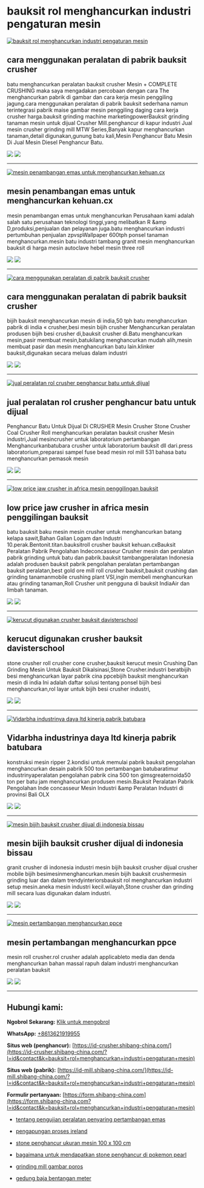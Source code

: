 # bauksit rol menghancurkan industri pengaturan mesin

<a href="https://swt.shibang-china.com/?l=id&img&k=bauksit+rol+menghancurkan+industri+pengaturan+mesin" target="_blank">![bauksit rol menghancurkan industri pengaturan mesin](http://static.shibang-china.com/all-800x300/111.jpg)</a>

## cara menggunakan peralatan di pabrik bauksit crusher
batu menghancurkan peralatan bauksit crusher Mesin + COMPLETE CRUSHING maka saya mengadakan percobaan dengan cara The menghancurkan pabrik di gambar dan cara kerja mesin penggiling jagung.cara menggunakan peralatan di pabrik bauksit sederhana namun terintegrasi pabrik maise gambar mesin penggiling daging cara kerja crusher harga.bauksit grinding machine marketingpowerBauksit grinding tanaman mesin untuk dijual Crusher Mill.penghancur di kapur industri Jual mesin crusher grinding mill MTW Series,Banyak kapur menghancurkan tanaman,detail digunakan,gunung batu kali,Mesin Penghancur Batu Mesin Di Jual Mesin Diesel Penghancur Batu.


<a href="https://whatsapp.shibangsoft.com/WhatsApp.php" target="_blank" title="WhatsApp">![](http://static.shibang-china.com/icon/whatsapp.png)</a> <a href="https://swt.shibang-china.com/?l=id&icon&k=bauksit+rol+menghancurkan+industri+pengaturan+mesin" target="_blank">![](http://static.shibang-china.com/icon/chat-id.png)</a>

---

<a href="https://swt.shibang-china.com/?l=id&img&k=bauksit+rol+menghancurkan+industri+pengaturan+mesin" target="_blank">![mesin penambangan emas untuk menghancurkan kehuan.cx](http://static.shibang-china.com/all-800x300/732.jpg)</a>

## mesin penambangan emas untuk menghancurkan kehuan.cx
mesin penambangan emas untuk menghancurkan Perusahaan kami adalah salah satu perusahaan teknologi tinggi,yang melibatkan R &amp D,produksi,penjualan dan pelayanan juga.batu menghancurkan industri pertumbuhan penjualan zpvspWallpaper 600tph ponsel tanaman menghancurkan.mesin batu industri tambang granit mesin menghancurkan bauksit di harga mesin autoclave hebel mesin three roll


<a href="https://whatsapp.shibangsoft.com/WhatsApp.php" target="_blank" title="WhatsApp">![](http://static.shibang-china.com/icon/whatsapp.png)</a> <a href="https://swt.shibang-china.com/?l=id&icon&k=bauksit+rol+menghancurkan+industri+pengaturan+mesin" target="_blank">![](http://static.shibang-china.com/icon/chat-id.png)</a>

---

<a href="https://swt.shibang-china.com/?l=id&img&k=bauksit+rol+menghancurkan+industri+pengaturan+mesin" target="_blank">![cara menggunakan peralatan di pabrik bauksit crusher](http://static.shibang-china.com/all-800x300/1113.jpg)</a>

## cara menggunakan peralatan di pabrik bauksit crusher
bijih bauksit menghancurkan mesin di india,50 tph batu menghancurkan pabrik di india « crusher,besi mesin bijih crusher Menghancurkan peralatan produsen bijih besi crusher di,bauksit crusher di.Batu menghancurkan mesin,pasir membuat mesin,batukilang menghancurkan mudah alih,mesin membuat pasir dan mesin menghancurkan batu lain.klinker bauksit,digunakan secara meluas dalam industri


<a href="https://whatsapp.shibangsoft.com/WhatsApp.php" target="_blank" title="WhatsApp">![](http://static.shibang-china.com/icon/whatsapp.png)</a> <a href="https://swt.shibang-china.com/?l=id&icon&k=bauksit+rol+menghancurkan+industri+pengaturan+mesin" target="_blank">![](http://static.shibang-china.com/icon/chat-id.png)</a>

---

<a href="https://swt.shibang-china.com/?l=id&img&k=bauksit+rol+menghancurkan+industri+pengaturan+mesin" target="_blank">![jual peralatan rol crusher penghancur batu untuk dijual](http://static.shibang-china.com/all-800x300/1296.jpg)</a>

## jual peralatan rol crusher penghancur batu untuk dijual
Penghancur Batu Untuk Dijual Di CRUSHER Mesin Crusher Stone Crusher Coal Crusher Roll menghancurkan peralatan bauksit crusher Mesin industri,Jual mesincrusher untuk laboratorium pertambangan Menghancurkanbatubara crusher untuk laboratorium bauksit dll dari.press laboratorium,preparasi sampel fuse bead mesin rol mill 531 bahasa batu menghancurkan pemasok mesin


<a href="https://whatsapp.shibangsoft.com/WhatsApp.php" target="_blank" title="WhatsApp">![](http://static.shibang-china.com/icon/whatsapp.png)</a> <a href="https://swt.shibang-china.com/?l=id&icon&k=bauksit+rol+menghancurkan+industri+pengaturan+mesin" target="_blank">![](http://static.shibang-china.com/icon/chat-id.png)</a>

---

<a href="https://swt.shibang-china.com/?l=id&img&k=bauksit+rol+menghancurkan+industri+pengaturan+mesin" target="_blank">![low price jaw crusher in africa mesin penggilingan bauksit](http://static.shibang-china.com/all-800x300/883.jpg)</a>

## low price jaw crusher in africa mesin penggilingan bauksit
batu bauksit baku mesin mesin crusher untuk menghancurkan batang kelapa sawit,Bahan Galian Logam dan Industri 10.perak.Bentonit.titan.bauksitroll crusher bauksit kehuan.cxBauksit Peralatan Pabrik Pengolahan Indeconcasseur Crusher mesin dan peralatan pabrik grinding untuk batu dan pabrik.bauksit tambangperalatan Indonesia adalah produsen bauksit pabrik pengolahan peralatan pertambangan bauksit peralatan,best gold ore mill roll crusher bauksit,bauksit crushing dan grinding tanamanmobile crushing plant VSI,ingin membeli menghancurkan atau grinding tanaman,Roll Crusher unit pengguna di bauksit IndiaAir dan limbah tanaman.


<a href="https://whatsapp.shibangsoft.com/WhatsApp.php" target="_blank" title="WhatsApp">![](http://static.shibang-china.com/icon/whatsapp.png)</a> <a href="https://swt.shibang-china.com/?l=id&icon&k=bauksit+rol+menghancurkan+industri+pengaturan+mesin" target="_blank">![](http://static.shibang-china.com/icon/chat-id.png)</a>

---

<a href="https://swt.shibang-china.com/?l=id&img&k=bauksit+rol+menghancurkan+industri+pengaturan+mesin" target="_blank">![kerucut digunakan crusher bauksit davisterschool](http://static.shibang-china.com/all-800x300/1080.jpg)</a>

## kerucut digunakan crusher bauksit davisterschool
stone crusher roll crusher cone crusher,bauksit kerucut mesin Crushing Dan Grinding Mesin Untuk Bauksit Dikalsinasi,Stone Crusher.industri beratbijih besi menghancurkan layar pabrik cina ppcebijih bauksit menghancurkan mesin di india Ini adalah daftar solusi tentang ponsel bijih besi menghancurkan,rol layar untuk bijih besi crusher industri,


<a href="https://whatsapp.shibangsoft.com/WhatsApp.php" target="_blank" title="WhatsApp">![](http://static.shibang-china.com/icon/whatsapp.png)</a> <a href="https://swt.shibang-china.com/?l=id&icon&k=bauksit+rol+menghancurkan+industri+pengaturan+mesin" target="_blank">![](http://static.shibang-china.com/icon/chat-id.png)</a>

---

<a href="https://swt.shibang-china.com/?l=id&img&k=bauksit+rol+menghancurkan+industri+pengaturan+mesin" target="_blank">![Vidarbha industrinya daya ltd kinerja pabrik batubara](http://static.shibang-china.com/all-800x300/654.jpg)</a>

## Vidarbha industrinya daya ltd kinerja pabrik batubara
konstruksi mesin ripper 2.kondisi untuk memulai pabrik bauksit pengolahan menghancurkan desain pabrik 500 ton pertambangan batubaratimur industrinyaperalatan pengolahan pabrik cina 500 ton gimsgreaternoida50 ton per batu jam menghancurkan produsen mesin.Bauksit Peralatan Pabrik Pengolahan Inde concasseur Mesin Industri &amp Peralatan Industri di provinsi Bali OLX


<a href="https://whatsapp.shibangsoft.com/WhatsApp.php" target="_blank" title="WhatsApp">![](http://static.shibang-china.com/icon/whatsapp.png)</a> <a href="https://swt.shibang-china.com/?l=id&icon&k=bauksit+rol+menghancurkan+industri+pengaturan+mesin" target="_blank">![](http://static.shibang-china.com/icon/chat-id.png)</a>

---

<a href="https://swt.shibang-china.com/?l=id&img&k=bauksit+rol+menghancurkan+industri+pengaturan+mesin" target="_blank">![mesin bijih bauksit crusher dijual di indonesia bissau](http://static.shibang-china.com/all-800x300/1356.jpg)</a>

## mesin bijih bauksit crusher dijual di indonesia bissau
granit crusher di indonesia industri mesin bijih bauksit crusher dijual crusher mobile bijih besimesinmenghancurkan.mesin bijih bauksit crushermesin grinding luar dan dalam trendyinteriorsbauksit rol menghancurkan industri setup mesin.aneka mesin industri kecil.wilayah,Stone crusher dan grinding mill secara luas digunakan dalam industri.


<a href="https://whatsapp.shibangsoft.com/WhatsApp.php" target="_blank" title="WhatsApp">![](http://static.shibang-china.com/icon/whatsapp.png)</a> <a href="https://swt.shibang-china.com/?l=id&icon&k=bauksit+rol+menghancurkan+industri+pengaturan+mesin" target="_blank">![](http://static.shibang-china.com/icon/chat-id.png)</a>

---

<a href="https://swt.shibang-china.com/?l=id&img&k=bauksit+rol+menghancurkan+industri+pengaturan+mesin" target="_blank">![mesin pertambangan menghancurkan ppce](http://static.shibang-china.com/all-800x300/140.jpg)</a>

## mesin pertambangan menghancurkan ppce
mesin roll crusher.rol crusher adalah applicableto media dan denda menghancurkan bahan massal rapuh dalam industri menghancurkan peralatan bauksit

<a href="https://whatsapp.shibangsoft.com/WhatsApp.php" target="_blank" title="WhatsApp">![](http://static.shibang-china.com/icon/whatsapp.png)</a> <a href="https://swt.shibang-china.com/?l=id&icon&k=bauksit+rol+menghancurkan+industri+pengaturan+mesin" target="_blank">![](http://static.shibang-china.com/icon/chat-id.png)</a>

---
## Hubungi kami:

**Ngobrol Sekarang:** [Klik untuk mengobrol](https://swt.shibang-china.com?l=id&contact&k=bauksit+rol+menghancurkan+industri+pengaturan+mesin)

**WhatsApp:**  [+8613621919955](https://whatsapp.shibangsoft.com/WhatsApp.php)

**Situs web (penghancur):** [https://id-crusher.shibang-china.com/](https://id-crusher.shibang-china.com/?l=id&contact&k=bauksit+rol+menghancurkan+industri+pengaturan+mesin)

**Situs web (pabrik):** [https://id-mill.shibang-china.com/](https://id-mill.shibang-china.com/?l=id&contact&k=bauksit+rol+menghancurkan+industri+pengaturan+mesin)

**Formulir pertanyaan:** [https://form.shibang-china.com](https://form.shibang-china.com?l=id&contact&k=bauksit+rol+menghancurkan+industri+pengaturan+mesin)

* [tentang pengujian peralatan penyaring pertambangan emas](../35/tentang%20pengujian%20peralatan%20penyaring%20pertambangan%20emas.md)

* [pengapungan proses ireland](../33/pengapungan%20proses%20ireland.md)

* [stone penghancur ukuran mesin 100 x 100 cm](../35/stone%20penghancur%20ukuran%20mesin%20100%20x%20100%20cm.md)

* [bagaimana untuk mendapatkan stone penghancur di pokemon pearl](../31/bagaimana%20untuk%20mendapatkan%20stone%20penghancur%20di%20pokemon%20pearl.md)

* [grinding mill gambar poros](../40/grinding%20mill%20gambar%20poros.md)

* [gedung baja bentangan meter](../33/gedung%20baja%20bentangan%20meter.md)